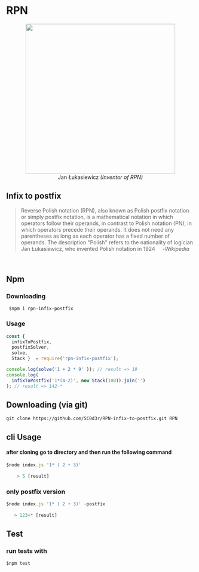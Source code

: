 # RPN 
<p align="center">
  <img src = 'https://upload.wikimedia.org/wikipedia/commons/d/d2/Jan_%C5%81ukasiewicz.jpg' width = '400' height = '400'/>
  <br>Jan Łukasiewicz <i>(Inventor of RPN)</i>
</p>

## Infix to postfix

> Reverse Polish notation (RPN), also known as Polish postfix notation or simply postfix notation, is a mathematical notation in which operators follow their operands, in contrast to Polish notation (PN), in which operators precede their operands. It does not need any parentheses as long as each operator has a fixed number of operands. The description "Polish" refers to the nationality of logician Jan Łukasiewicz, who invented Polish notation in 1924  &nbsp;&nbsp;&nbsp;&nbsp;-*Wikipedia*

<br>

## Npm
### Downloading
```  $npm i rpn-infix-postfix ```

### Usage
```javascript
const { 
  infixToPostfix,
  postfixSolver,
  solve,
  Stack }  = require('rpn-infix-postfix');

console.log(solve('1 + 2 * 9' )); // result => 19
console.log(
  infixToPostfix('1*(4-2)', new Stack(100)).join('')
); // result => 142-*
```

## Downloading (via git)
```
git clone https://github.com/SC0d3r/RPN-infix-to-postfix.git RPN
```
## cli Usage
#### after cloning go to directory and then run the following command
```javascript
$node index.js '1* ( 2 + 3)'
 
    > 5 [result]
```
### only postfix version

```javascript
$node index.js '1* ( 2 + 3)' -postfix
 
   > 123+* [result]
```

## Test
### run tests with
``` $npm test ```

 
